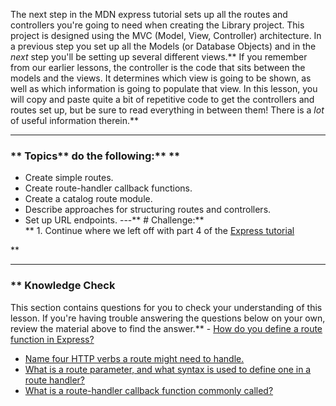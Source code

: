 The next step in the MDN express tutorial sets up all the routes and controllers you're going to need when creating the Library project. This project is designed using the MVC (Model, View, Controller) architecture. In a previous step you set up all the Models (or Database Objects) and in the _next_ step you'll be setting up several different views.** If you remember from our earlier lessons, the controller is the code that sits between the models and the views. It determines which view is going to be shown, as well as which information is going to populate that view. In this lesson, you will copy and paste quite a bit of repetitive code to get the controllers and routes set up, but be sure to read everything in between them! There is a _lot_ of useful information therein.** 

---


### ** Topics**   do the following:** ** 
- Create simple routes.
- Create route-handler callback functions.
- Create a catalog route module.
- Describe approaches for structuring routes and controllers.
- Set up URL endpoints.
---** # Challenge:** <div class="lesson-content__panel" markdown="1">** 1. Continue where we left off with part 4 of the [Express tutorial](https://developer.mozilla.org/en-US/docs/Learn/Server-side/Express_Nodejs/routes)
</div>** 

---


### ** Knowledge Check
This section contains questions for you to check your understanding of this lesson. If you're having trouble answering the questions below on your own, review the material above to find the answer.** - <a class='knowledge-check-link' href='https://developer.mozilla.org/en-US/docs/Learn/Server-side/Express_Nodejs/routes#defining_and_using_separate_route_modules'>How do you define a route function in Express?</a>
- <a class='knowledge-check-link' href='https://developer.mozilla.org/en-US/docs/Learn/Server-side/Express_Nodejs/routes#http_verbs'>Name four HTTP verbs a route might need to handle.</a>
- <a class='knowledge-check-link' href='https://developer.mozilla.org/en-US/docs/Learn/Server-side/Express_Nodejs/routes#route_parameters'>What is a route parameter, and what syntax is used to define one in a route handler?</a>
- <a class='knowledge-check-link' href='https://developer.mozilla.org/en-US/docs/Learn/Server-side/Express_Nodejs/routes#create_the_route-handler_callback_functions'>What is a route-handler callback function commonly called?</a>
